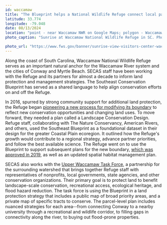 ```yaml
---
id: waccamaw
title: "The Blueprint helps a National Wildlife Refuge connect local partners to regional priorities"
latitude: 33.774
longitude: -79.048
date: 08/13/2024
location: "point - near Waccamaw NWR on Google Maps; polygon - Waccamaw NWR acquisition boundary"
photo_caption: "Sunrise at Waccamaw National Wildlife Refuge in SC. Photo: USFWS."

photo_url: "https://www.fws.gov/banner/sunrise-view-visitors-center-waccamaw-national-wildlife-refuge"
---
```


Along the coast of South Carolina, Waccamaw National Wildlife Refuge serves as an important natural anchor for the Waccamaw River system and the cities of Conway and Myrtle Beach. SECAS staff have been working with the Refuge and its partners for almost a decade to inform land protection and management strategies. The Southeast Conservation Blueprint has served as a shared language to help align conservation efforts on and off the Refuge.


In 2016, spurred by strong community support for additional land protection, the Refuge began [pioneering a new process for modifying its boundary](https://www.americanrivers.org/2020/01/modern-problems-need-new-solutions/) to reflect new conservation opportunities and changing land uses. To move forward, they needed a plan called a Landscape Conservation Design. Refuge staff, collaborating with The Nature Conservancy, American Rivers, and others, used the Southeast Blueprint as a foundational dataset in their design for the greater Coastal Plain ecoregion. It outlined how the Refuge's growth would contribute to a regional strategy, advance partner priorities, and follow the best available science. The Refuge went on to use the Blueprint to support subsequent plans for the new boundary, [which was approved in 2019](https://www.americanrivers.org/media-item/wildlife-refuge-boundary-modification-strengthens-communities-in-the-face-of-climate-change/), as well as an updated spatial habitat management plan.


SECAS also works with the [Upper Waccamaw Task Force](https://winyahrivers.org/upper-waccamaw-task-force/), a partnership for the surrounding watershed that brings together Refuge staff with representatives of nonprofits, local governments, state agencies, and other conservation organizations. Their primary goal is to protect land to benefit landscape-scale conservation, recreational access, ecological heritage, and flood hazard reduction. The task force is using the Blueprint in a land protection strategy that includes a public map of broad priority areas, and a private map of specific tracts to conserve. The parcel-level plan includes nuanced strategies for each area--from connecting Conway to a nearby university through a recreational and wildlife corridor, to filling gaps in connectivity along the river, to buying out flood-prone properties.

